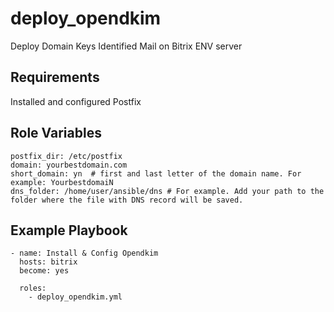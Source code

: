 
deploy_opendkim
=========

Deploy Domain Keys Identified Mail on Bitrix ENV server 

Requirements
------------

Installed and configured Postfix

Role Variables
--------------
```
postfix_dir: /etc/postfix 
domain: yourbestdomain.com
short_domain: yn  # first and last letter of the domain name. For example: YourbestdomaiN
dns_folder: /home/user/ansible/dns # For example. Add your path to the folder where the file with DNS record will be saved.
```

Example Playbook
----------------

```
- name: Install & Config Opendkim
  hosts: bitrix
  become: yes

  roles:
    - deploy_opendkim.yml
```

